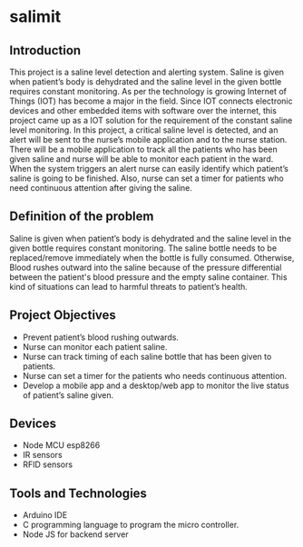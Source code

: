 # salimit
## Introduction
This project is a saline level detection and alerting system. Saline is given when patient’s body is dehydrated and the saline level in the given bottle requires constant monitoring. As per the technology is growing Internet of Things (IOT) has become a major in the field. Since IOT connects electronic devices and other embedded items with software over the internet, this project came up as a IOT solution for the requirement of the constant saline level monitoring.
In this project, a critical saline level is detected, and an alert will be sent to the nurse’s mobile application and to the nurse station. There will be a mobile application to track all the patients who has been given saline and nurse will be able to monitor each patient in the ward. When the system triggers an alert nurse can easily identify which patient’s saline is going to be finished. Also, nurse can set a timer for patients who need continuous attention after giving the saline. 

## Definition of the problem 
Saline is given when patient’s body is dehydrated and the saline level in the given bottle requires constant monitoring. The saline bottle needs to be replaced/remove immediately when the bottle is fully consumed. Otherwise, Blood rushes outward into the saline because of the pressure differential between the patient's blood pressure and the empty saline container. This kind of situations can lead to harmful threats to patient’s health. 

## Project Objectives 
-	Prevent patient’s blood rushing outwards.
-	Nurse can monitor each patient saline.
-	Nurse can track timing of each saline bottle that has been given to patients. 
-	Nurse can set a timer for the patients who needs continuous attention.
-	Develop a mobile app and a desktop/web app to monitor the live status of patient’s saline given. 

## Devices 
-	Node MCU esp8266
-	IR sensors 
-	RFID sensors

## Tools and Technologies
-	Arduino IDE
-	C programming language to program the micro controller.
-	Node JS for backend server
